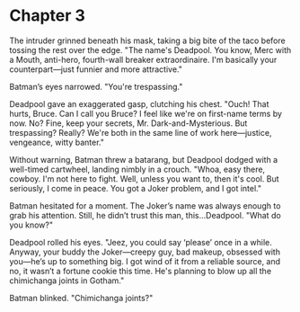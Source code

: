 # Chapter 3

The intruder grinned beneath his mask, taking a big bite of the taco before tossing the rest over the edge. "The name's Deadpool. You know, Merc with a Mouth, anti-hero, fourth-wall breaker extraordinaire. I'm basically your counterpart—just funnier and more attractive."

Batman’s eyes narrowed. "You're trespassing."

Deadpool gave an exaggerated gasp, clutching his chest. "Ouch! That hurts, Bruce. Can I call you Bruce? I feel like we're on first-name terms by now. No? Fine, keep your secrets, Mr. Dark-and-Mysterious. But trespassing? Really? We're both in the same line of work here—justice, vengeance, witty banter."

Without warning, Batman threw a batarang, but Deadpool dodged with a well-timed cartwheel, landing nimbly in a crouch. "Whoa, easy there, cowboy. I'm not here to fight. Well, unless you want to, then it's cool. But seriously, I come in peace. You got a Joker problem, and I got intel."

Batman hesitated for a moment. The Joker’s name was always enough to grab his attention. Still, he didn’t trust this man, this…Deadpool. "What do you know?"

Deadpool rolled his eyes. "Jeez, you could say ‘please’ once in a while. Anyway, your buddy the Joker—creepy guy, bad makeup, obsessed with you—he’s up to something big. I got wind of it from a reliable source, and no, it wasn’t a fortune cookie this time. He's planning to blow up all the chimichanga joints in Gotham."

Batman blinked. "Chimichanga joints?"